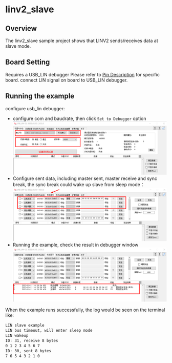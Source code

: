# linv2_slave
## Overview

The linv2_slave sample project shows that LINV2 sends/receives data at slave mode.

## Board Setting

Requires a USB_LIN debugger
Please refer to [Pin Description](lab_board_resource) for specific board.
connect LIN signal on board to USB_LIN debugger.

## Running the example

configure usb_lin debugger:
- configure com and baudrate, then click `Set to Debugger` option
  ![lin_debugger_configuration](../../lin/doc/lin_debugger_configuration.png)
- Configure sent data, including master sent, master receive and sync break, the sync break could wake up slave from sleep mode：
  ![lin_debugger_master_sent](../../lin/slave/doc/lin_debugger_master_sent_config.png)
- Running the example, check the result in debugger window
  ![lin_debugger_master_result](../../lin/slave/doc/lin_debugger_master_result.png)

When the example runs successfully, the log would be seen on the terminal like:
```console
LIN slave example
LIN bus timeout, will enter sleep mode
LIN wakeup
ID: 31, receive 8 bytes
0 1 2 3 4 5 6 7
ID: 30, sent 8 bytes
7 6 5 4 3 2 1 0
```
